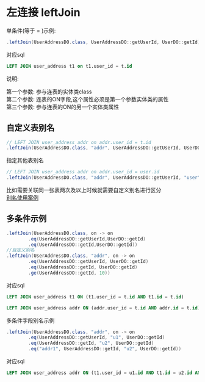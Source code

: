 # 左连接 leftJoin

单条件(等于 = )示例:

```java
.leftJoin(UserAddressDO.class, UserAddressDO::getUserId, UserDO::getId) 
```

对应sql
```sql
LEFT JOIN user_address t1 on t1.user_id = t.id
```

说明:

第一个参数: 参与连表的实体类class  
第二个参数: 连表的ON字段,这个属性必须是第一个参数实体类的属性  
第三个参数: 参与连表的ON的另一个实体类属性


## 自定义表别名

```java
// LEFT JOIN user_address addr on addr.user_id = t.id
.leftJoin(UserAddressDO.class, "addr", UserAddressDO::getUserId, UserDO::getId)
```

指定其他表别名

```java
// LEFT JOIN user_address addr on addr.user_id = user.id
.leftJoin(UserAddressDO.class, "addr", UserAddressDO::getUserId, "user", UserDO::getId)
```

比如需要关联同一张表两次及以上时候就需要自定义别名进行区分  
[别名使用案例](/pages/core/qt/many.html)

## 多条件示例

```java
.leftJoin(UserAddressDO.class, on -> on
        .eq(UserAddressDO::getUserId,UserDO::getId)
        .eq(UserAddressDO::getId,UserDO::getId))
//自定义别名
.leftJoin(UserAddressDO.class, "addr", on -> on
        .eq(UserAddressDO::getUserId, UserDO::getId)
        .eq(UserAddressDO::getId, UserDO::getId)
        .ge(UserAddressDO::getId, 10))
```

对应sql

```sql
LEFT JOIN user_address t1 ON (t1.user_id = t.id AND t1.id = t.id)

LEFT JOIN user_address addr ON (addr.user_id = t.id AND addr.id = t.id)
```

多条件字段别名示例

```java
.leftJoin(UserAddressDO.class, "addr", on -> on
        .eq(UserAddressDO::getUserId, "u1", UserDO::getId)
        .eq(UserAddressDO::getId, "u2", UserDO::getId)
        .eq("addr1", UserAddressDO::getId, "u2", UserDO::getId))
```

对应sql

```sql
LEFT JOIN user_address addr ON (t1.user_id = u1.id AND t1.id = u2.id AND addr1.id = u2.id)
```
